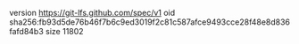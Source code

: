 version https://git-lfs.github.com/spec/v1
oid sha256:fb93d5de76b46f7b6c9ed3019f2c81c587afce9493cce28f48e8d836fafd84b3
size 11802
